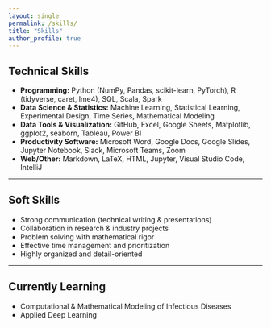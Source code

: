 ```yaml
---
layout: single
permalink: /skills/
title: "Skills"
author_profile: true
---
```

## Technical Skills

- **Programming:** Python (NumPy, Pandas, scikit-learn, PyTorch), R (tidyverse, caret, lme4), SQL, Scala, Spark
- **Data Science & Statistics:** Machine Learning, Statistical Learning, Experimental Design, Time Series, Mathematical Modeling
- **Data Tools & Visualization:** GitHub, Excel, Google Sheets, Matplotlib, ggplot2, seaborn, Tableau, Power BI
- **Productivity Software:** Microsoft Word, Google Docs, Google Slides, Jupyter Notebook, Slack, Microsoft Teams, Zoom
- **Web/Other:** Markdown, LaTeX, HTML, Jupyter, Visual Studio Code, IntelliJ

---

## Soft Skills

- Strong communication (technical writing & presentations)  
- Collaboration in research & industry projects  
- Problem solving with mathematical rigor  
- Effective time management and prioritization
- Highly organized and detail-oriented

---

## Currently Learning

- Computational & Mathematical Modeling of Infectious Diseases
- Applied Deep Learning
 
